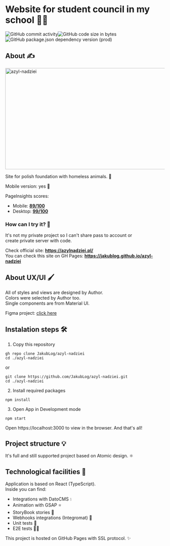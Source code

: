 # Website for student council in my school 👨‍⚖️

<div style="display: flex;">
  <img alt="GitHub commit activity" src="https://img.shields.io/github/commit-activity/m/jakublog/azyl-nadziei">
  <img alt="GitHub code size in bytes" src="https://img.shields.io/github/languages/code-size/jakublog/azyl-nadziei">
</div>
<div style="display: flex;">
  <img alt="GitHub package.json dependency version (prod)" src="https://img.shields.io/github/package-json/dependency-version/jakublog/azyl-nadziei/react">
</div>

## About ✍️

<img src="https://socialify.git.ci/JakubLog/azyl-nadziei/image?description=1&font=Inter&language=1&owner=1&pattern=Charlie%20Brown&theme=Dark" alt="azyl-nadziei" width="640" height="320"/>

Site for polish foundation with homeless animals. 🐶

Mobile version: yes 🎈

PageInsights scores:

- Mobile: **[89/100](https://developers.google.com/speed/pagespeed/insights/?hl=pl&url=https%3A%2F%2Fjakublog.github.io%2Fazyl-nadziei%2F)**
- Desktop: **[99/100](https://developers.google.com/speed/pagespeed/insights/?hl=pl&url=https%3A%2F%2Fjakublog.github.io%2Fazyl-nadziei%2F&tab=desktop)**

### How can I try it? 🤔

It's not my private project so I can't share pass to account or <br/>
create private server with code.

Check official site: **https://azylnadziei.pl/** <br />
You can check this site on GH Pages: **https://jakublog.github.io/azyl-nadziei**

## About UX/UI 🖌️

All of styles and views are designed by Author. <br/>
Colors were selected by Author too. <br/>
Single components are from Material UI.

Figma project: [click here](https://www.figma.com/file/FI75EP2dx8qwUvQU4gyycW/Azyl-nadzieii?node-id=0%3A1) <br>

## Instalation steps 🛠️

1. Copy this repository
```
gh repo clone JakubLog/azyl-nadziei
cd ./azyl-nadziei
```
or
```
git clone https://github.com/JakubLog/azyl-nadziei.git
cd ./azyl-nadziei
```
2. Install required packages
```
npm install
```
3. Open App in Development mode
```
npm start
```
Open https://localhost:3000 to view in the browser.
And that's all!


## Project structure 💡

It's full and still supported project based on Atomic design. ⚛️

## Technological facilities 👷

Application is based on React (TypeScript). <br/>
Inside you can find:

- Integrations with DatoCMS 💧
- Animation with GSAP ⭐
- StoryBook stories 📖
- Webhooks integrations (Integromat) 🧰
- Unit tests 👷
- E2E tests 👷‍♂️

This project is hosted on GitHub Pages with SSL protocol. ✨
